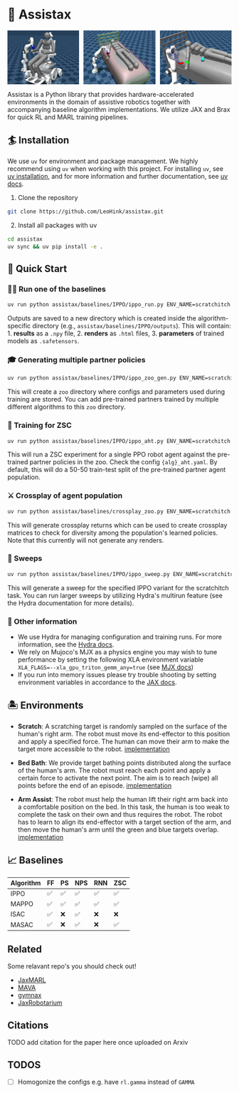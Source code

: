 # 🦾 Assistax 

<div style="display: flex; justify-content: space-between;">
  <img src="docs/imgs/scratch.jpeg" alt="Scratching" style="width: 32%;">
  <img src="docs/imgs/bedbath.jpeg" alt="Scratching" style="width: 32%;">
  <img src="docs/imgs/armassist.jpeg" alt="Bedbathing" style="width: 32%;">
</div>

Assistax is a Python library that provides hardware-accelerated environments in the domain of assistive robotics together with accompanying baseline algorithm implementations. We utilize JAX and Brax for quick RL and MARL training pipelines.

## 🏄 Installation

We use `uv` for environment and package management. We highly recommend using `uv` when working with this project. For installing `uv`, see [uv installation](https://docs.astral.sh/uv/getting-started/installation/), and for more information and further documentation, see [uv docs](https://docs.astral.sh/uv/).

1. Clone the repository
```bash
git clone https://github.com/LeoHink/assistax.git
```

2. Install all packages with uv
```bash
cd assistax
uv sync && uv pip install -e .
```

## 🚀 Quick Start

### 🏋️‍♀️ Run one of the baselines

```bash
uv run python assistax/baselines/IPPO/ippo_run.py ENV_NAME=scratchitch
```

Outputs are saved to a new directory which is created inside the algorithm-specific directory (e.g., `assistax/baselines/IPPO/outputs`). This will contain: 1. **results** as a `.npy` file, 2. **renders** as `.html` files, 3. **parameters** of trained models as `.safetensors`.

### 🎓 Generating multiple partner policies

```bash
uv run python assistax/baselines/IPPO/ippo_zoo_gen.py ENV_NAME=scratchitch
```

This will create a `zoo` directory where configs and parameters used during training are stored. You can add pre-trained partners trained by multiple different algorithms to this `zoo` directory.

### 👯 Training for ZSC

```bash
uv run python assistax/baselines/IPPO/ippo_aht.py ENV_NAME=scratchitch
```

This will run a ZSC experiment for a single PPO robot agent against the pre-trained partner policies in the zoo. Check the config `{alg}_aht.yaml`. By default, this will do a 50-50 train-test split of the pre-trained partner agent population.

### ⚔️ Crossplay of agent population

```bash
uv run python assistax/baselines/crossplay_zoo.py ENV_NAME=scratchitch
```

This will generate crossplay returns which can be used to create crossplay matrices to check for diversity among the population's learned policies. Note that this currently will not generate any renders.

### 🧹 Sweeps

```bash
uv run python assistax/baselines/IPPO/ippo_sweep.py ENV_NAME=scratchitch
```

This will generate a sweep for the specified IPPO variant for the scratchitch task. You can run larger sweeps by utilizing Hydra's multirun feature (see the Hydra documentation for more details).

### 🥱 Other information

- We use Hydra for managing configuration and training runs. For more information, see the [Hydra docs](https://hydra.cc/docs/intro/).
- We rely on Mujoco's MJX as a physics engine you may wish to tune performance by setting the following XLA environment variable `XLA_FLAGS=--xla_gpu_triton_gemm_any=true` (see [MJX docs](https://mujoco.readthedocs.io/en/stable/mjx.html#gpu-performance))
- If you run into memory issues please try trouble shooting by setting environment variables in accordance to the [JAX docs](https://docs.jax.dev/en/latest/gpu_memory_allocation.html). 

## 🏝️ Environments

- **Scratch**: A scratching target is randomly sampled on the surface of the human's right arm. The robot must move its end-effector to this position and apply a specified force. The human can move their arm to make the target more accessible to the robot. [implementation](assistax/envs/scratchitch.py)

- **Bed Bath**: We provide target bathing points distributed along the surface of the human's arm. The robot must reach each point and apply a certain force to activate the next point. The aim is to reach (wipe) all points before the end of an episode. [implementation](assistax/envs/bedbathing.py)

- **Arm Assist**: The robot must help the human lift their right arm back into a comfortable position on the bed. In this task, the human is too weak to complete the task on their own and thus requires the robot. The robot has to learn to align its end-effector with a target section of the arm, and then move the human's arm until the green and blue targets overlap. [implementation](assistax/envs/armmanipulation.py)

## 📈 Baselines 

| Algorithm | FF | PS | NPS | RNN | ZSC |
|-----------|----|----|----|----|----|
| IPPO    | ✅ | ✅ | ✅ | ✅ | ✅  |
| MAPPO  | ✅ | ✅ | ✅ | ✅ | ✅  |
| ISAC   | ✅  | ❌ | ✅ | ❌ | ❌|
| MASAC  | ✅  | ❌ | ✅ | ❌ | ✅ |

## Related 

Some relavant repo's you should check out!

- [JaxMARL](https://github.com/FLAIROx/JaxMARL/tree/v0.0.5)
- [MAVA](https://github.com/instadeepai/Mava?tab=readme-ov-file)
- [gymnax](https://github.com/RobertTLange/gymnax)
- [JaxRobotarium](https://github.com/GT-STAR-Lab/JaxRobotarium)  

## Citations 

TODO add citation for the paper here once uploaded on Arxiv

## TODOS 

- [ ] Homogonize the configs e.g. have `rl.gamma` instead of `GAMMA` 


